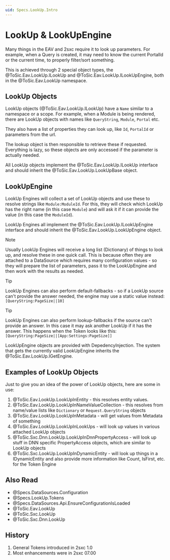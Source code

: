 ```yaml
---
uid: Specs.LookUp.Intro
---
```


# LookUp & LookUpEngine

Many things in the EAV and 2sxc require it to look up parameters. 
For example, when a Query is created, it may need to know the current PortalId or the current time, to properly filter/sort something. 

This is achieved through 2 special object types, the @ToSic.Eav.LookUp.ILookUp and @ToSic.Eav.LookUp.ILookUpEngine, both in the @ToSic.Eav.LookUp namespace. 



## LookUp Objects

LookUp objects (@ToSic.Eav.LookUp.ILookUp) have a `Name` similar to a namespace or a scope. For example, when a Module is being rendered, there are LookUp objects with names like `QueryString`, `Module`, `Portal` etc. 

They also have a list of properties they can look up, like `Id`, `PortalId` or parameters from the url. 

The lookup object is then responsible to retrieve these if requested. Everything is lazy, so these objects are only accessed if the parameter is actually needed. 

All LookUp objects implement the @ToSic.Eav.LookUp.ILookUp interface and should inherit the @ToSic.Eav.LookUp.LookUpBase object. 

## LookUpEngine

LookUp Engines will collect a set of LookUp objects and use these to resolve strings like `Module:ModuleId`. For this, they will check which LookUp has the right name (in this case `Module`) and will ask it if it can provide the value (in this case the `ModuleId`). 

LookUp Engines all implement the @ToSic.Eav.LookUp.ILookUpEngine interface and should inherit the @ToSic.Eav.LookUp.LookUpEngine object. 

> [!NOTE]
> Usually LookUp Engines will receive a long list (Dictionary) of things to look up, and resolve these in one quick call. This is because often they are attached to a DataSource which requires many configuration values - so they will prepare the list of parameters, pass it to the LookUpEngine and then work with the results as needed.

> [!TIP]
> LookUp Engines can also perform default-fallbacks - so if a LookUp source can't provide the answer needed, the engine may use a static value instead: 
> `[QueryString:PageSize||10]` 

> [!TIP]
> LookUp Engines can also perform lookup-fallbacks if the source can't provide an answer. In this case it may ask another LookUp if it has the answer. This happens when the Token looks like this:  
> `[QueryString:PageSize||[App:Settings:PageSize]]`

LookUpEngine objects are provided with DepedencyInjection. The system that gets the currently valid LookUpEngine inherits the @ToSic.Eav.LookUp.IGetEngine.

## Examples of LookUp Objects

Just to give you an idea of the power of LookUp objects, here are some in use:

1. @ToSic.Eav.LookUp.LookUpInEntity - this resolves entity values. 
1. @ToSic.Eav.LookUp.LookUpInNameValueCollection - this resolves from name/value lists like `Dictionary` or `Request.QueryString` objects
1. @ToSic.Eav.LookUp.LookUpInMetadata - will get values from Metadata of something
1. @ToSic.Eav.LookUp.LookUpInLookUps - will look up values in various attached LookUp objects
1. @ToSic.Sxc.Dnn.LookUp.LookUpInDnnPropertyAccess - will look up stuff in DNN specific PropertyAccess objects, which are similar to LookUp objects
1. @ToSic.Sxc.LookUp.LookUpInDynamicEntity - will look up things in a IDynamicEntity and also provide more information like Count, IsFirst, etc. for the Token Engine


## Also Read

* @Specs.DataSources.Configuration
* @Specs.LookUp.Tokens
* @Specs.DataSources.Api.EnsureConfigurationIsLoaded
* @ToSic.Eav.LookUp
* @ToSic.Sxc.LookUp
* @ToSic.Sxc.Dnn.LookUp


## History

1. General Tokens introduced in 2sxc 1.0
1. Most enhancements were in 2sxc 07.00

